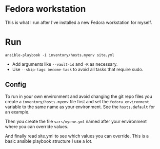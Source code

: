 # Fedora workstation

This is what I run after I've installed a new Fedora workstation for myself.

# Run

    ansible-playbook -i inventory/hosts.myenv site.yml

* Add arguments like ``--vault-id`` and ``-K`` as necessary.
* Use ``--skip-tags become-task`` to avoid all tasks that require sudo.

## Config

To run in your own environment and avoid changing the git repo files you create a ``inventory/hosts.myenv`` file first and set the ``fedora_environment`` variable to the same name as your environment. See the ``hosts.default`` for an example.

Then you create the file ``vars/myenv.yml`` named after your environment where you can override values.

And finally read site.yml to see which values you can override. This is a basic ansible playbook structure I use a lot.
